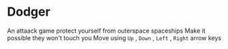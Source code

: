# Dodger 

An attaack game protect yourself from outerspace spaceships 
Make it possible they won't touch you
Move using `Up` , `Down` , `Left` , `Right` arrow keys

